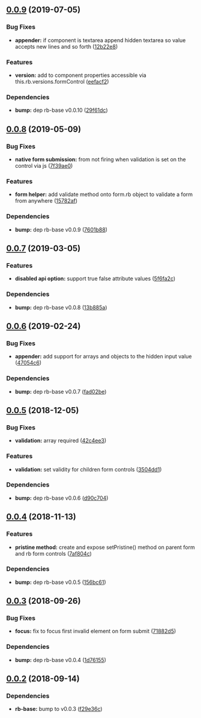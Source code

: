 ## [0.0.9](https://github.com/rapid-build-ui/form-control/compare/v0.0.8...v0.0.9) (2019-07-05)


### Bug Fixes

* **appender:** if component is textarea append hidden textarea so value accepts new lines and so forth ([12b22e8](https://github.com/rapid-build-ui/form-control/commit/12b22e8))


### Features

* **version:** add to component properties accessible via this.rb.versions.formControl ([eefacf2](https://github.com/rapid-build-ui/form-control/commit/eefacf2))


### Dependencies

* **bump:** dep rb-base v0.0.10 ([29f61dc](https://github.com/rapid-build-ui/form-control/commit/29f61dc))



## [0.0.8](https://github.com/rapid-build-ui/form-control/compare/v0.0.7...v0.0.8) (2019-05-09)


### Bug Fixes

* **native form submission:** from not firing when validation is set on the control via js ([7f39ae0](https://github.com/rapid-build-ui/form-control/commit/7f39ae0))


### Features

* **form helper:** add validate method onto form.rb object to validate a form from anywhere ([15782af](https://github.com/rapid-build-ui/form-control/commit/15782af))


### Dependencies

* **bump:** dep rb-base v0.0.9 ([7601b88](https://github.com/rapid-build-ui/form-control/commit/7601b88))



## [0.0.7](https://github.com/rapid-build-ui/form-control/compare/v0.0.6...v0.0.7) (2019-03-05)


### Features

* **disabled api option:** support true false attribute values ([5f6fa2c](https://github.com/rapid-build-ui/form-control/commit/5f6fa2c))


### Dependencies

* **bump:** dep rb-base v0.0.8 ([13b885a](https://github.com/rapid-build-ui/form-control/commit/13b885a))



## [0.0.6](https://github.com/rapid-build-ui/form-control/compare/v0.0.5...v0.0.6) (2019-02-24)


### Bug Fixes

* **appender:** add support for arrays and objects to the hidden input value ([47054c6](https://github.com/rapid-build-ui/form-control/commit/47054c6))


### Dependencies

* **bump:** dep rb-base v0.0.7 ([fad02be](https://github.com/rapid-build-ui/form-control/commit/fad02be))



## [0.0.5](https://github.com/rapid-build-ui/form-control/compare/v0.0.4...v0.0.5) (2018-12-05)


### Bug Fixes

* **validation:** array required ([42c4ee3](https://github.com/rapid-build-ui/form-control/commit/42c4ee3))


### Features

* **validation:** set validity for children form controls ([3504dd1](https://github.com/rapid-build-ui/form-control/commit/3504dd1))


### Dependencies

* **bump:** dep rb-base v0.0.6 ([d90c704](https://github.com/rapid-build-ui/form-control/commit/d90c704))



## [0.0.4](https://github.com/rapid-build-ui/form-control/compare/v0.0.3...v0.0.4) (2018-11-13)


### Features

* **pristine method:** create and expose setPristine() method on parent form and rb form controls ([7af804c](https://github.com/rapid-build-ui/form-control/commit/7af804c))


### Dependencies

* **bump:** dep rb-base v0.0.5 ([156bc61](https://github.com/rapid-build-ui/form-control/commit/156bc61))



## [0.0.3](https://github.com/rapid-build-ui/form-control/compare/v0.0.2...v0.0.3) (2018-09-26)


### Bug Fixes

* **focus:** fix to focus first invalid element on form submit ([71882d5](https://github.com/rapid-build-ui/form-control/commit/71882d5))


### Dependencies

* **bump:** dep rb-base v0.0.4 ([1d76155](https://github.com/rapid-build-ui/form-control/commit/1d76155))



## [0.0.2](https://github.com/rapid-build-ui/form-control/compare/v0.0.1...v0.0.2) (2018-09-14)


### Dependencies

* **rb-base:** bump to v0.0.3 ([f29e36c](https://github.com/rapid-build-ui/form-control/commit/f29e36c))
